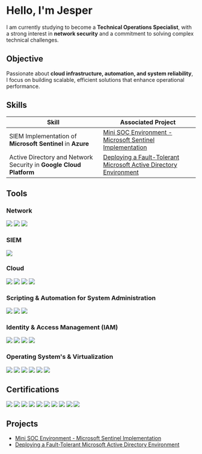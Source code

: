 # Hello, I'm Jesper 
<!--- <a href="https://www.linkedin.com/in/pasteurlhere/"><img src="https://img.shields.io/badge/-LinkedIn-0072b1?&style=for-the-badge&logo=linkedin&logoColor=white" /></a> -->

I am currently studying to become a **Technical Operations Specialist**, with a strong interest in **network security** and a commitment to solving complex technical challenges. 

## Objective

Passionate about **cloud infrastructure, automation, and system reliability**, I focus on building scalable, efficient solutions that enhance operational performance.


## Skills


| Skill                                         | Associated Project         |
|-----------------------------------------------|----------------------------|
| SIEM Implementation of **Microsoft Sentinel** in **Azure**     | <a href="https://uncorrupted-mind.github.io/MINISOC.github.io/">Mini SOC Environment - Microsoft Sentinel Implementation</a>|
| Active Directory and Network Security in **Google Cloud Platform** | <a href="https://coursera.org/share/235e0cbf24c255fa5cd2ec93d958b69d">Deploying a Fault-Tolerant Microsoft Active Directory Environment </a>|


## Tools

### Network
<div>
    <img src="https://img.shields.io/badge/-Wireshark-1679A7?&style=for-the-badge&logo=Wireshark&logoColor=white" />
    <img src="https://img.shields.io/badge/-Nmap-5E5E5E?style=for-the-badge&logo=Nmap&logoColor=white" />
    <img src="https://img.shields.io/badge/-Social--Engineer%20Toolkit-FF4500?style=for-the-badge&logo=SET&logoColor=white" />
</div>

### SIEM
<div>
    <img src="https://img.shields.io/badge/-Microsoft_Sentinel-0078D4?&style=for-the-badge&logo=Microsoft&logoColor=white" />
</div>

### Cloud
<div>
    <img src="https://img.shields.io/badge/-AWS%20Cloud-FF9900?style=for-the-badge&logo=Amazon%20AWS&logoColor=white" />
    <img src="https://img.shields.io/badge/-Microsoft%20Azure-0078D4?style=for-the-badge&logo=Microsoft%20Azure&logoColor=white" />
    <img src="https://img.shields.io/badge/-Microsoft%20365-0078D4?style=for-the-badge&logo=Microsoft&logoColor=white" />
    <img src="https://img.shields.io/badge/-Google%20Cloud-4285F4?style=for-the-badge&logo=Google%20Cloud&logoColor=white" />
</div>

### Scripting & Automation for System Administration
<div>
<img src="https://img.shields.io/badge/-PowerShell-5391FE?style=for-the-badge&logo=PowerShell&logoColor=white" />  
<img src="https://img.shields.io/badge/-Bash-4EAA25?style=for-the-badge&logo=GNU%20Bash&logoColor=white" />  
<img src="https://img.shields.io/badge/-Python-3776AB?style=for-the-badge&logo=Python&logoColor=white" />  
</div>

### Identity & Access Management (IAM)   
<div>
<img src="https://img.shields.io/badge/-Active%20Directory-0078D4?style=for-the-badge&logo=Microsoft&logoColor=white" />  
<img src="https://img.shields.io/badge/-AWS%20IAM-FF9900?style=for-the-badge&logo=Amazon%20AWS&logoColor=white" />  
<img src="https://img.shields.io/badge/-Azure%20AD%20(Microsoft%20Entra%20ID)-0078D4?style=for-the-badge&logo=Microsoft%20Azure&logoColor=white" />
<img src="https://img.shields.io/badge/-LDAP-2C3E50?style=for-the-badge&logo=ldap&logoColor=white" />
</div>

### Operating System's & Virtualization
<div>
<img src="https://img.shields.io/badge/-Linux-FCC624?style=for-the-badge&logo=Linux&logoColor=black" />
<img src="https://img.shields.io/badge/-Kali%20Linux-557C94?style=for-the-badge&logo=Kali%20Linux&logoColor=white" />
<img src="https://img.shields.io/badge/-Windows-0078D4?style=for-the-badge&logo=Windows&logoColor=white" />
<img src="https://img.shields.io/badge/-VMware-607078?style=for-the-badge&logo=VMware&logoColor=white" />
<img src="https://img.shields.io/badge/-VirtualBox-183A61?style=for-the-badge&logo=VirtualBox&logoColor=white" />
<img src="https://img.shields.io/badge/-Proxmox-000000?style=for-the-badge&logo=Proxmox&logoColor=white" />
</div>

## Certifications
<div>
<img src="https://img.shields.io/badge/-Google%20IT%20Support%20Professional%20Certificate-4285F4?style=for-the-badge&logo=Google&logoColor=white" />
<img src="https://img.shields.io/badge/-Microsoft%20Certified%3A%20Azure%20Fundamentals-0078D4?style=for-the-badge&logo=Microsoft%20Azure&logoColor=white" />
<img src="https://img.shields.io/badge/-Microsoft%20365%20Certified%3A%20Fundamentals-0078D4?style=for-the-badge&logo=Microsoft&logoColor=white" />
<img src="https://img.shields.io/badge/-Zendesk%20Customer%20Service%20Professional%20Certificate-03363D?style=for-the-badge&logo=Zendesk&logoColor=white" />
<img src="https://img.shields.io/badge/-AWS%20Cloud%20Technical%20Essentials-FF9900?style=for-the-badge&logo=Amazon%20AWS&logoColor=white" />
<img src="https://img.shields.io/badge/-Cisco%3A%20Junior%20Cybersecurity%20Analyst%20Career%20Path-00529B?style=for-the-badge&logo=Cisco&logoColor=white" />
<img src="https://img.shields.io/badge/-Cisco%3A%20IT%20Essentials%20Certificate-00529B?style=for-the-badge&logo=Cisco&logoColor=white" />
<img src="https://img.shields.io/badge/-2024%20Cisco%3A%20Network%20Technician%20Career%20Path-00529B?style=for-the-badge&logo=Cisco&logoColor=white" />
<img src="https://img.shields.io/badge/-Cisco%20Linux%20Essentials%20Certificate-00529B?style=for-the-badge&logo=Cisco&logoColor=white" />
<img src="https://img.shields.io/badge/-Cisco%20Ethical%20Hacker%20Certificate-00529B?style=for-the-badge&logo=Cisco&logoColor=white" />
</div>


## Projects
<!-- - Detection Lab -->
<!-- - SOC Automation Project -->
- <a href="https://uncorrupted-mind.github.io/MINISOC.github.io/">Mini SOC Environment - Microsoft Sentinel Implementation</a>
- <a href="https://coursera.org/share/235e0cbf24c255fa5cd2ec93d958b69d">Deploying a Fault-Tolerant Microsoft Active Directory Environment </a>
